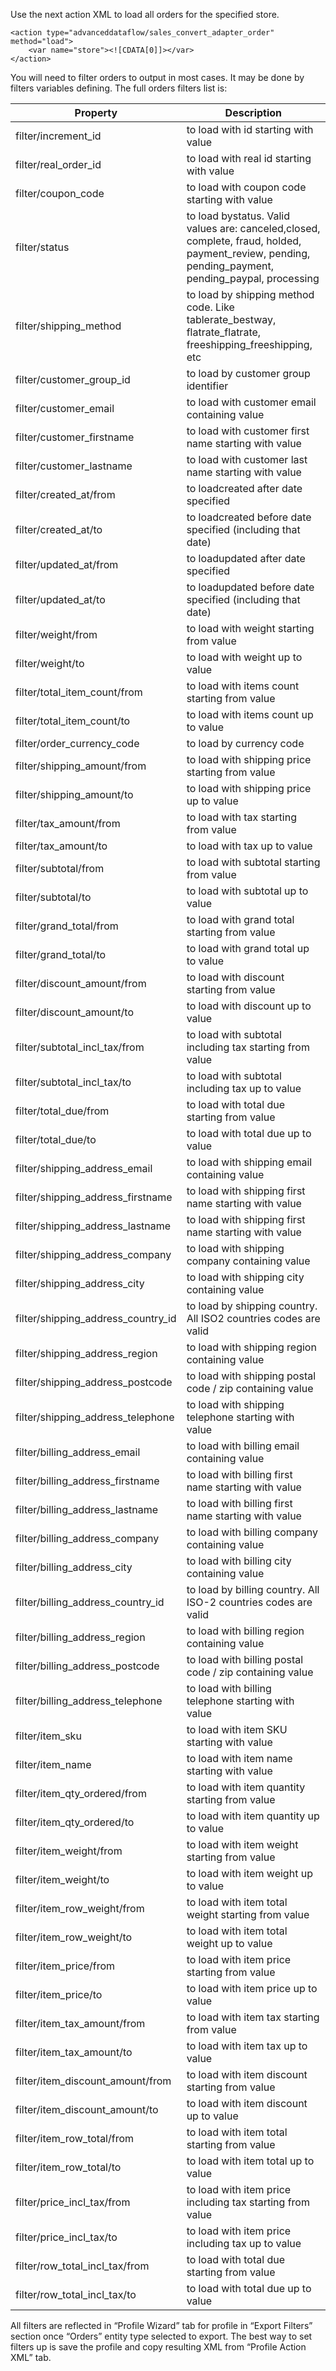 Use the next action XML to load all orders for the specified store.

	<action type="advanceddataflow/sales_convert_adapter_order" method="load">
	    <var name="store"><![CDATA[0]]></var>
	</action>

You will need to filter orders to output in most cases. It may be done by filters variables defining. The full orders filters list is:

Property | Description
----- | -----
filter/increment_id | to load with id starting with value
filter/real_order_id | to load with real id starting with value
filter/coupon_code | to load with coupon code starting with value
filter/status | to load bystatus. Valid values are: canceled,closed, complete, fraud, holded, payment_review, pending, pending_payment, pending_paypal, processing
filter/shipping_method | to load by shipping method code. Like tablerate_bestway, flatrate_flatrate, freeshipping_freeshipping, etc
filter/customer_group_id | to load by customer group identifier
filter/customer_email | to load with customer email containing value
filter/customer_firstname | to load with customer first name starting with value
filter/customer_lastname | to load with customer last name starting with value
filter/created_at/from | to loadcreated after date specified
filter/created_at/to | to loadcreated before date specified (including that date)
filter/updated_at/from | to loadupdated after date specified
filter/updated_at/to | to loadupdated before date specified (including that date)
filter/weight/from | to load with weight starting from value
filter/weight/to | to load with weight up to value
filter/total_item_count/from | to load with items count starting from value
filter/total_item_count/to | to load with items count up to value
filter/order_currency_code | to load by currency code
filter/shipping_amount/from | to load with shipping price starting from value
filter/shipping_amount/to | to load with shipping price up to value
filter/tax_amount/from | to load with tax starting from value
filter/tax_amount/to | to load with tax up to value
filter/subtotal/from | to load with subtotal starting from value
filter/subtotal/to | to load with subtotal up to value
filter/grand_total/from | to load with grand total starting from value
filter/grand_total/to | to load with grand total up to value
filter/discount_amount/from | to load with discount starting from value
filter/discount_amount/to | to load with discount up to value
filter/subtotal_incl_tax/from | to load with subtotal including tax starting from value
filter/subtotal_incl_tax/to | to load with subtotal including tax up to value
filter/total_due/from | to load with total due starting from value
filter/total_due/to | to load with total due up to value
filter/shipping_address_email | to load with shipping email containing value
filter/shipping_address_firstname | to load with shipping first name starting with value
filter/shipping_address_lastname | to load with shipping first name starting with value
filter/shipping_address_company | to load with shipping company containing value
filter/shipping_address_city | to load with shipping city containing value
filter/shipping_address_country_id | to load by shipping country. All ISO2 countries codes are valid
filter/shipping_address_region | to load with shipping region containing value
filter/shipping_address_postcode | to load with shipping postal code / zip containing value
filter/shipping_address_telephone | to load with shipping telephone starting with value
filter/billing_address_email | to load with billing email containing value
filter/billing_address_firstname | to load with billing first name starting with value
filter/billing_address_lastname | to load with billing first name starting with value
filter/billing_address_company | to load with billing company containing value
filter/billing_address_city | to load with billing city containing value
filter/billing_address_country_id | to load by billing country. All ISO-2 countries codes are valid
filter/billing_address_region | to load with billing region containing value
filter/billing_address_postcode | to load with billing postal code / zip containing value
filter/billing_address_telephone | to load with billing telephone starting with value
filter/item_sku | to load with item SKU starting with value
filter/item_name | to load with item name starting with value
filter/item_qty_ordered/from | to load with item quantity starting from value
filter/item_qty_ordered/to | to load with item quantity up to value
filter/item_weight/from | to load with item weight starting from value
filter/item_weight/to | to load with item weight up to value
filter/item_row_weight/from | to load with item total weight starting from value
filter/item_row_weight/to | to load with item total weight up to value
filter/item_price/from | to load with item price starting from value
filter/item_price/to | to load with item price up to value
filter/item_tax_amount/from | to load with item tax starting from value
filter/item_tax_amount/to | to load with item tax up to value
filter/item_discount_amount/from | to load with item discount starting from value
filter/item_discount_amount/to | to load with item discount up to value
filter/item_row_total/from | to load with item total starting from value
filter/item_row_total/to | to load with item total up to value
filter/price_incl_tax/from | to load with item price including tax starting from value
filter/price_incl_tax/to | to load with item price including tax up to value
filter/row_total_incl_tax/from | to load with total due starting from value
filter/row_total_incl_tax/to | to load with total due up to value

All filters are reflected in “Profile Wizard” tab for profile in “Export Filters” section once “Orders” entity type selected to export. The best way to set filters up is save the profile and copy resulting XML from “Profile Action XML” tab.

 